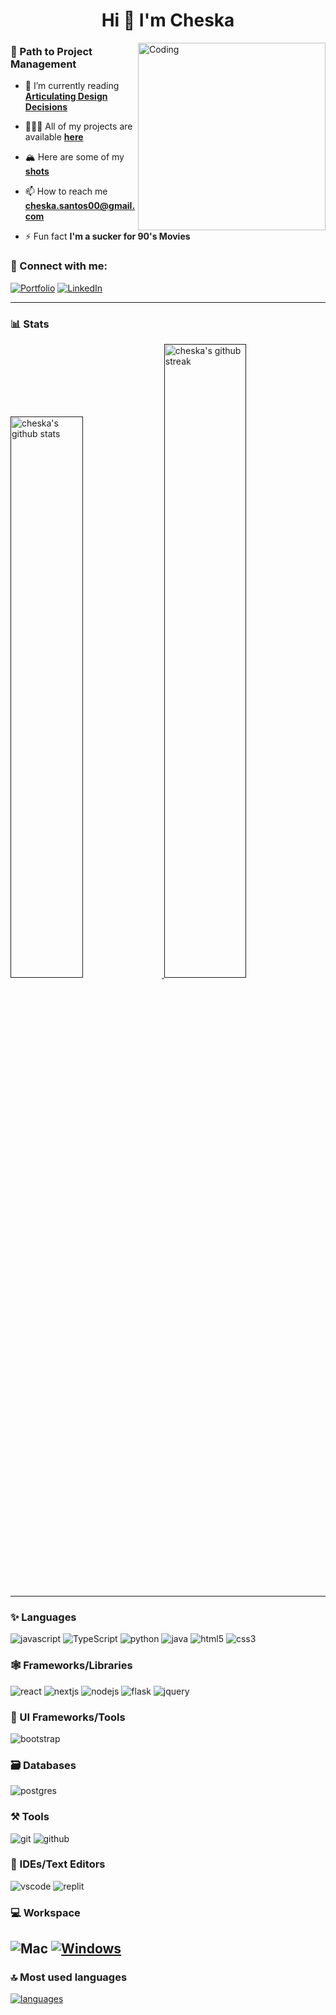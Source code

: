 <h1 align="center">Hi 👋 I'm Cheska</h1>
<img align="right" alt="Coding" width="300" src="https://media1.tenor.com/m/w3APLkMuTX0AAAAC/computer-work.gif">
<h3>🚧 Path to Project Management</h3>

- 🌱 I’m currently reading [**Articulating Design Decisions**](https://www.indigo.ca/en-ca/articulating-design-decisions-communicate-with-stakeholders-keep-your-sanity-and-deliver-the-best-user-experience/9781492079224.html)

- 👩🏻‍💻 All of my projects are available <a href="url">**here**</a> <!--I'm still working on it and will link when completed-->

- 🏔️ Here are some of my <a href="url">**shots**</a> <!--I'm still working on it and will link when completed-->

- 📫 How to reach me **cheska.santos00@gmail.com**

- ⚡ Fun fact **I'm a sucker for 90's Movies**

### 🤝 Connect with me:

[![Portfolio](https://img.shields.io/badge/Portfolio-000000?style=for-the-badge&logo=Portfolio&logoColor=white)]()
[![LinkedIn](https://img.shields.io/badge/LinkedIn-0077B5?style=for-the-badge&logo=linkedin&logoColor=white)](https://www.linkedin.com/in/cheska-santos-b33920199/)

---

### 📊 Stats
<!-- Will link my portfolio link once cmompleted-->
<a href="">
<img src="https://github-readme-stats.vercel.app/api?username=chaa-san&include_all_commits=true&show_icons=true&theme=github_dark&hide_border=true" alt="cheska's github stats" width="48%" >
</a>

<a href="">
<img src="https://github-readme-streak-stats.herokuapp.com/?user=chaa-san&theme=github_dark&hide_border=true" alt="cheska's github streak" width="51%" >
</a>

---

### ✨ Languages

![javascript](https://img.shields.io/badge/JavaScript-323330?style=for-the-badge&logo=javascript&logoColor=F7DF1E)
![TypeScript](https://img.shields.io/badge/TypeScript-007ACC?style=for-the-badge&logo=typescript&logoColor=white)
![python](https://img.shields.io/badge/Python-FFD43B?style=for-the-badge&logo=python&logoColor=darkgreen)
![java](https://img.shields.io/badge/Java-ED8B00?style=for-the-badge&logo=java&logoColor=white)
![html5](https://img.shields.io/badge/HTML5-E34F26?style=for-the-badge&logo=html5&logoColor=white)
![css3](https://img.shields.io/badge/CSS3-1572B6?style=for-the-badge&logo=css3&logoColor=white)

### 🕸 Frameworks/Libraries

![react](https://img.shields.io/badge/React-20232A?style=for-the-badge&logo=react&logoColor=61DAFB)
![nextjs](https://img.shields.io/badge/Next-black?style=for-the-badge&logo=next.js&logoColor=white)
![nodejs](https://img.shields.io/badge/Node.js-339933?style=for-the-badge&logo=nodedotjs&logoColor=white)
![flask](https://img.shields.io/badge/Flask-000000?style=for-the-badge&logo=flask&logoColor=white)
![jquery](https://img.shields.io/badge/jQuery-0769AD?style=for-the-badge&logo=jquery&logoColor=white)
<!--![expressjs](https://img.shields.io/badge/Express.js-000000?style=for-the-badge&logo=express&logoColor=white)-->


### 💅 UI Frameworks/Tools

![bootstrap](https://img.shields.io/badge/Bootstrap-563D7C?style=for-the-badge&logo=bootstrap&logoColor=white)
<!--
![sass](https://img.shields.io/badge/Sass-CC6699?style=for-the-badge&logo=sass&logoColor=white)
![Chakra](https://img.shields.io/badge/chakra-%234ED1C5.svg?style=for-the-badge&logo=chakraui&logoColor=white)
![TailwindCSS](https://img.shields.io/badge/Tailwind_CSS-38B2AC?style=for-the-badge&logo=tailwind-css&logoColor=white)
![material ui](https://img.shields.io/badge/Material%20UI-007FFF?style=for-the-badge&logo=mui&logoColor=white)
-->

### 🗃️ Databases

![postgres](https://img.shields.io/badge/PostgreSQL-316192?style=for-the-badge&logo=postgresql&logoColor=white)
<!--![mongodb](https://img.shields.io/badge/MongoDB-4EA94B?style=for-the-badge&logo=mongodb&logoColor=white)-->

### ⚒️ Tools

![git](https://img.shields.io/badge/GIT-E44C30?style=for-the-badge&logo=git&logoColor=white)
![github](https://img.shields.io/badge/GitHub-100000?style=for-the-badge&logo=github&logoColor=white)
<!--
![aws](https://img.shields.io/badge/Amazon_AWS-232F3E?style=for-the-badge&logo=amazon-aws&logoColor=white)
![heroku](https://img.shields.io/badge/Heroku-430098?style=for-the-badge&logo=heroku&logoColor=white)
![firebase](https://img.shields.io/badge/firebase-ffca28?style=for-the-badge&logo=firebase&logoColor=black)
![netlify](https://img.shields.io/badge/Netlify-00C7B7?style=for-the-badge&logo=netlify&logoColor=white)
![Vercel](https://img.shields.io/badge/vercel-%23000000.svg?style=for-the-badge&logo=vercel&logoColor=white)
![postman](https://img.shields.io/badge/Postman-FF6C37?style=for-the-badge&logo=Postman&logoColor=white)
![docker](https://img.shields.io/badge/Docker-2CA5E0?style=for-the-badge&logo=docker&logoColor=white)
![twilio](https://img.shields.io/badge/Twilio-F22F46?style=for-the-badge&logo=Twilio&logoColor=white)
![conda](https://img.shields.io/badge/conda-342B029.svg?&style=for-the-badge&logo=anaconda&logoColor=white)
-->

### 🧠 IDEs/Text Editors 

![vscode](https://img.shields.io/badge/Visual_Studio_Code-0078D4?style=for-the-badge&logo=visual%20studio%20code&logoColor=white)
![replit](https://img.shields.io/badge/replit-667881?style=for-the-badge&logo=replit&logoColor=white)

### 💻 Workspace

![Mac](https://img.shields.io/badge/mac%20os-000000?style=for-the-badge&logo=apple&logoColor=white)
[![Windows](https://custom-icon-badges.demolab.com/badge/windows%20-0078D6?style=for-the-badge&logo=windows11&logoColor=white)](#)
---

### 🔝 Most used languages

<a href="">
<img alt="languages" src="https://github-readme-stats.vercel.app/api/top-langs/?username=chaa-san&theme=github_dark&hide_border=true&hide=Jupyter%20Notebook,css,html,scss&layout=compact" />
</a>
